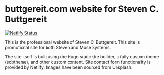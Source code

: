 # buttgereit.com website for Steven C. Buttgereit

[![Netlify Status](https://api.netlify.com/api/v1/badges/3fbb733e-07ce-4d59-ba15-8ada08a18ad7/deploy-status)](https://app.netlify.com/sites/buttgereitcom/deploys)

This is the professional website of Steven C. Buttgereit.  This site is promotional site for both Steven and Muse Systems.

The site itself is built using the Hugo static site builder, a fully custom theme (scbtheme), and other custom content.
Site contact form functionality is provided by Netlify.  Images have been sourced from Unsplash.
